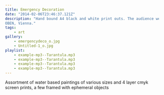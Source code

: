 ```yaml
---
title: Emergency Decoration
date: "2014-02-06T23:46:37.121Z"
description: "Hand bound A4 black and white print outs. The audience were encouraged to peel a sheet.
OBEN, Vienna."
tags:
    - art
gallery:
    - emergencydeco_o.jpg
    - Untitled-1_o.jpg
playlist:
    - example-mp3--Tarantula.mp3
    - example-mp3--Tarantula.mp3
    - example-mp3--Tarantula.mp3
    - example-mp3--Tarantula.mp3
---
```


Assortment of water based paintings of various sizes and 4 layer cmyk screen prints, a few framed with ephemeral objects